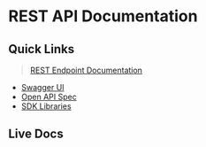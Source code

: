 # REST API Documentation

## Quick Links

> [REST Endpoint Documentation](https://www.mailslurp.com/docs/api/docs)

- [Swagger UI](https://api.mailslurp.com/swagger-ui.html)
- [Open API Spec](https://api.mailslurp.com/v2/api-docs)
- [SDK Libraries](https://www.mailslurp.com/developers)

## Live Docs

<RestDocs/>
